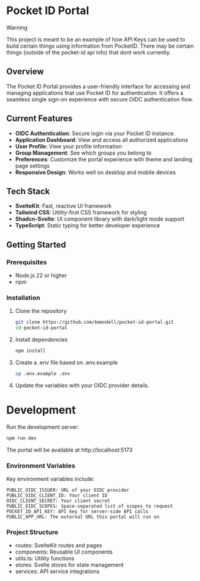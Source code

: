 # Pocket ID Portal

> [!WARNING]
> This project is meant to be an example of how API Keys can be used to build certain things using information from PocketID. There may be certain things (outside of the pocket-id api info) that dont work currently.

## Overview

The Pocket ID Portal provides a user-friendly interface for accessing and managing applications that use Pocket ID for authentication. It offers a seamless single sign-on experience with secure OIDC authentication flow.

## Current Features

- **OIDC Authentication**: Secure login via your Pocket ID instance.
- **Application Dashboard**: View and access all authorized applications
- **User Profile**: View your profile information
- **Group Management**: See which groups you belong to
- **Preferences**: Customize the portal experience with theme and landing page settings
- **Responsive Design**: Works well on desktop and mobile devices

## Tech Stack

- **SvelteKit**: Fast, reactive UI framework
- **Tailwind CSS**: Utility-first CSS framework for styling
- **Shadcn-Svelte**: UI component library with dark/light mode support
- **TypeScript**: Static typing for better developer experience

## Getting Started

### Prerequisites

- Node.js 22 or higher
- npm

### Installation

1. Clone the repository

   ```bash
   git clone https://github.com/kmendell/pocket-id-portal.git
   cd pocket-id-portal
   ```

2. Install dependencies

   ```bash
   npm install
   ```

3. Create a .env file based on .env.example

   ```bash
   cp .env.example .env
   ```

4. Update the variables with your OIDC provider details.

# Development

Run the development server:

```bash
npm run dev
```

The portal will be available at http://localhost:5173

### Environment Variables

Key environment variables include:

```env
PUBLIC_OIDC_ISSUER: URL of your OIDC provider
PUBLIC_OIDC_CLIENT_ID: Your client ID
OIDC_CLIENT_SECRET: Your client secret
PUBLIC_OIDC_SCOPES: Space-separated list of scopes to request
POCKET_ID_API_KEY: API key for server-side API calls
PUBLIC_APP_URL: The external URL this portal will run on
```

### Project Structure

- routes: SvelteKit routes and pages
- components: Reusable UI components
- utils.ts: Utility functions
- stores: Svelte stores for state management
- services: API service integrations
